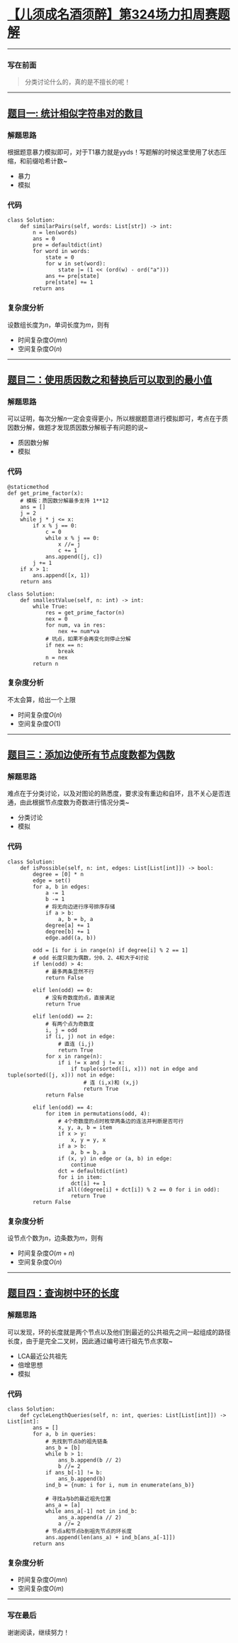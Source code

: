 # [【儿须成名酒须醉】第324场力扣周赛题解]
***

### 写在前面
> 分类讨论什么的，真的是不擅长的呢！


[【儿须成名酒须醉】第324场力扣周赛题解]: https://leetcode.cn/contest/weekly-contest-324/
***    
## [题目一: 统计相似字符串对的数目]
[题目一: 统计相似字符串对的数目]: https://leetcode.cn/contest/weekly-contest-324/problems/count-pairs-of-similar-strings/

### 解题思路
根据题意暴力模拟即可，对于T1暴力就是yyds！写题解的时候这里使用了状态压缩，和前缀哈希计数~
- 暴力
- 模拟
### 代码
```python3
class Solution:
    def similarPairs(self, words: List[str]) -> int:
        n = len(words)
        ans = 0
        pre = defaultdict(int)
        for word in words:
            state = 0
            for w in set(word):
                state |= (1 << (ord(w) - ord("a")))
            ans += pre[state]
            pre[state] += 1
        return ans
```
### 复杂度分析
设数组长度为$n$，单词长度为$m$，则有
- 时间复杂度$O(mn)$
- 空间复杂度$O(n)$

***
## [题目二：使用质因数之和替换后可以取到的最小值]

[题目二：使用质因数之和替换后可以取到的最小值]: https://leetcode.cn/contest/weekly-contest-324/problems/smallest-value-after-replacing-with-sum-of-prime-factors/
### 解题思路
可以证明，每次分解$n$一定会变得更小，所以根据题意进行模拟即可，考点在于质因数分解，做题才发现质因数分解板子有问题的说~
- 质因数分解
- 模拟

### 代码
```python3
@staticmethod
def get_prime_factor(x):
    # 模板：质因数分解最多支持 1**12
    ans = []
    j = 2
    while j * j <= x:
        if x % j == 0:
            c = 0
            while x % j == 0:
                x //= j
                c += 1
            ans.append([j, c])
        j += 1
    if x > 1:
        ans.append([x, 1])
    return ans

class Solution:
    def smallestValue(self, n: int) -> int:
        while True:
            res = get_prime_factor(n)
            nex = 0
            for num, va in res:
                nex += num*va
            # 坑点，如果不会再变化则停止分解
            if nex == n:
                break
            n = nex
        return n
```
### 复杂度分析
不太会算，给出一个上限
- 时间复杂度$O(n)$
- 空间复杂度$O(1)$


***
## [题目三：添加边使所有节点度数都为偶数]

[题目三：添加边使所有节点度数都为偶数]: https://leetcode.cn/contest/weekly-contest-324/problems/add-edges-to-make-degrees-of-all-nodes-even/
### 解题思路
难点在于分类讨论，以及对图论的熟悉度，要求没有重边和自环，且不关心是否连通，由此根据节点度数为奇数进行情况分类~
- 分类讨论
- 模拟

### 代码
```python3
class Solution:
    def isPossible(self, n: int, edges: List[List[int]]) -> bool:
        degree = [0] * n
        edge = set()
        for a, b in edges:
            a -= 1
            b -= 1
            # 将无向边进行序号排序存储
            if a > b:
                a, b = b, a
            degree[a] += 1
            degree[b] += 1
            edge.add((a, b))

        odd = [i for i in range(n) if degree[i] % 2 == 1]
        # odd 长度只能为偶数，分0、2、4和大于4讨论
        if len(odd) > 4:
            # 最多两条显然不行
            return False

        elif len(odd) == 0:
            # 没有奇数度的点，直接满足
            return True

        elif len(odd) == 2:
            # 有两个点为奇数度
            i, j = odd
            if (i, j) not in edge:
                # 直连 (i,j)
                return True
            for x in range(n):
                if i != x and j != x:
                    if tuple(sorted([i, x])) not in edge and tuple(sorted([j, x])) not in edge:
                        # 连 (i,x)和 (x,j)
                        return True
            return False
        
        elif len(odd) == 4:
            for item in permutations(odd, 4):
                # 4个奇数度的点时枚举两条边的连法并判断是否可行
                x, y, a, b = item
                if x > y:
                    x, y = y, x
                if a > b:
                    a, b = b, a
                if (x, y) in edge or (a, b) in edge:
                    continue
                dct = defaultdict(int)
                for i in item:
                    dct[i] += 1
                if all((degree[i] + dct[i]) % 2 == 0 for i in odd):
                    return True
        return False
```
### 复杂度分析
设节点个数为$n$，边条数为$m$，则有
- 时间复杂度$O(m+n)$
- 空间复杂度$O(n)$

***
## [题目四：查询树中环的长度]

[题目四：查询树中环的长度]: https://leetcode.cn/contest/weekly-contest-324/problems/cycle-length-queries-in-a-tree/
### 解题思路
可以发现，环的长度就是两个节点以及他们到最近的公共祖先之间一起组成的路径长度，由于是完全二叉树，因此通过编号进行祖先节点求取~
- LCA最近公共祖先
- 倍增思想
- 模拟
### 代码
```python3
class Solution:
    def cycleLengthQueries(self, n: int, queries: List[List[int]]) -> List[int]:
        ans = []
        for a, b in queries:
            # 先找到节点b的祖先链条
            ans_b = [b]
            while b > 1:
                ans_b.append(b // 2)
                b //= 2
            if ans_b[-1] != b:
                ans_b.append(b)
            ind_b = {num: i for i, num in enumerate(ans_b)}
            
            # 寻找a与b的最近祖先位置
            ans_a = [a]
            while ans_a[-1] not in ind_b:
                ans_a.append(a // 2)
                a //= 2
            # 节点a和节点b到祖先节点的环长度
            ans.append(len(ans_a) + ind_b[ans_a[-1]])
        return ans
```


### 复杂度分析
- 时间复杂度$O(mn)$
- 空间复杂度$O(m)$
***

### 写在最后
谢谢阅读，继续努力！